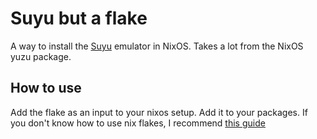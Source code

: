 # Suyu but a flake
A way to install the [Suyu](https://gitlab.com/suyu-emu/suyu) emulator in NixOS. Takes a lot from the NixOS yuzu package.


## How to use
Add the flake as an input to your nixos setup. Add it to your packages. If you don't know how to use nix flakes, I recommend [this guide](https://nixos.wiki/wiki/Flakes)
